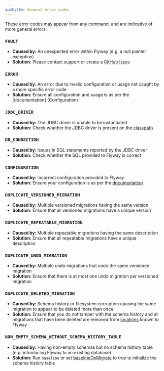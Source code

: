 ```yaml
---
subtitle: General error codes
---
```


These error codes may appear from any command, and are indicative of more general errors.

### `FAULT`

- **Caused by:** An unexpected error within Flyway (e.g. a null pointer exception)
- **Solution:** Please contact support or create a [GitHub issue](https://github.com/flyway/flyway/issues)

### `ERROR`

- **Caused by:** An error due to invalid configuration or usage not caught by a more specific error code
- **Solution:** Ensure all configuration and usage is as per the [documentation] (Configuration)

### `JDBC_DRIVER`

- **Caused by:** The JDBC driver is unable to be instantiated
- **Solution:** Check whether the JDBC driver is present on the [classpath](<Usage/Adding to the classpath>)

### `DB_CONNECTION`

- **Caused by:** Issues in SQL statements reported by the JDBC driver
- **Solution:** Check whether the SQL provided to Flyway is correct

### `CONFIGURATION`

- **Caused by:** Incorrect configuration provided to Flyway
- **Solution:** Ensure your configuration is as per the [documentation](Configuration/)

### `DUPLICATE_VERSIONED_MIGRATION`

- **Caused by:** Multiple versioned migrations having the same version
- **Solution:** Ensure that all versioned migrations have a unique version

### `DUPLICATE_REPEATABLE_MIGRATION`

- **Caused by:** Multiple repeatable migrations having the same description
- **Solution:** Ensure that all repeatable migrations have a unique description

### `DUPLICATE_UNDO_MIGRATION`

- **Caused by:** Multiple undo migrations that undo the same versioned migration
- **Solution:** Ensure that there is at most one undo migration per versioned migration

### `DUPLICATE_DELETED_MIGRATION`

- **Caused by:** Schema history or filesystem corruption causing the same migration to appear to be deleted more than once
- **Solution:** Ensure that you do not tamper with the schema history and all migrations that have been deleted are removed from [locations](<Configuration/Flyway Namespace/Flyway Locations Setting>) known to Flyway

### `NON_EMPTY_SCHEMA_WITHOUT_SCHEMA_HISTORY_TABLE`

- **Caused by:** Having non-empty schemas but no schema history table (e.g. introducing Flyway to an existing database)
- **Solution:** Run `baseline` or set [baselineOnMigrate](<Configuration/Flyway Namespace/Flyway Baseline On Migrate Setting>) to true to initialize the schema history table
